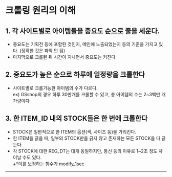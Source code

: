 # 크롤링 원리의 이해
## 1. 각 사이트별로 아이템들을 중요도 순으로 줄을 세운다.
* 중요도는 기획전 등에 포함된 것인지, 메인에 노출되었는지 등의 기준을 가지고 있다. (정확한 것은 파악 안 됨)
* 마지막으로 크롤된 뒤 시간이 지나면서 중요도는 커진다
## 2. 중요도가 높은 순으로 하루에 일정량을 크롤한다
* 사이트별로 크롤가능한 아이템의 수가 다르다. <br>
ex) GSshop의 경우 하루 30만개를 크롤할 수 있고, 총 아이템의 수는 2~3백만 개 가량이다
## 3. 한 ITEM_ID 내의 STOCK들은 한 번에 크롤한다
* STOCK은 일반적으로 한 ITEM의 옵션(색, 사이즈 등)을 가리킨다.
* 한 ITEM을 긁을 때, 일부의 STOCK만을 긁지 않고 존재하는 모든 STOCK을 다 긁는다.
* 각 STOCK에 대한 REG_DT는 대개 동일하지만, 통신 등의 이유로 1~2초 정도 차이날 수도 있다. <br>
+*이를 보정하는 함수가 modify_1sec
* * *
